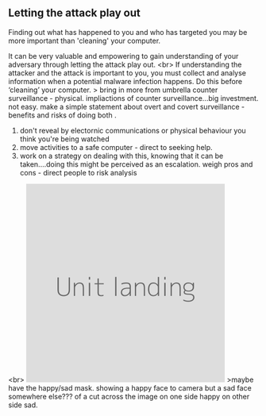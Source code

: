 
## Letting the attack play out

Finding out what has happened to you and who has targeted you may be more important than &#39;cleaning&#39; your computer.

It can be very valuable and empowering to gain understanding of your adversary through letting the attack play out.
&lt;br&gt;
If understanding the attacker and the attack is important to you, you must collect and analyse information when a potential malware infection happens. Do this before ‘cleaning’ your computer.
&gt; bring in more from umbrella counter surveillance - physical. impliactions of counter surveillance...big investment. not easy.
make a simple statement about overt and covert surveillance - benefits and risks of doing both .
1. don&#39;t reveal by electornic communications or physical behaviour you think you&#39;re being watched
2. move activities to a safe computer - direct to seeking help.
3. work on a strategy on dealing with this, knowing that it can be taken....doing this might be perceived as an escalation. weigh pros and cons - direct people to risk analysis


&lt;br&gt;
![](unit.png)
&gt;maybe have the happy/sad mask. showing a happy face to camera but a sad face somewhere else??? of a cut across the image on one side happy on other side sad.
